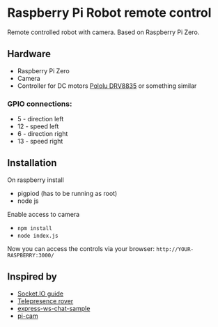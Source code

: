 # Raspberry Pi Robot remote control
Remote controlled robot with camera. Based on Raspberry Pi Zero. 

## Hardware 
* Raspberry Pi Zero
* Camera
* Controller for DC motors [Pololu DRV8835](https://www.pololu.com/product/2753) or something similar

### GPIO connections:
* 5 - direction left
* 12 - speed left
* 6 - direction right
* 13 - speed right


## Installation
On raspberry install 
* pigpiod (has to be running as root)
* node js

Enable access to camera

* `npm install`
* `node index.js`

Now you can access the controls via your browser:
`http://YOUR-RASPBERRY:3000/`



## Inspired by
* [Socket.IO guide](http://socket.io/get-started/chat/) 
* [Telepresence rover](https://github.com/shimniok/bot-thoughts-blog/tree/master/RPiTeleRover)
* [express-ws-chat-sample](https://github.com/y-temp4/express-ws-chat-sample)
* [pi-cam](https://github.com/pimterry/pi-cam)
